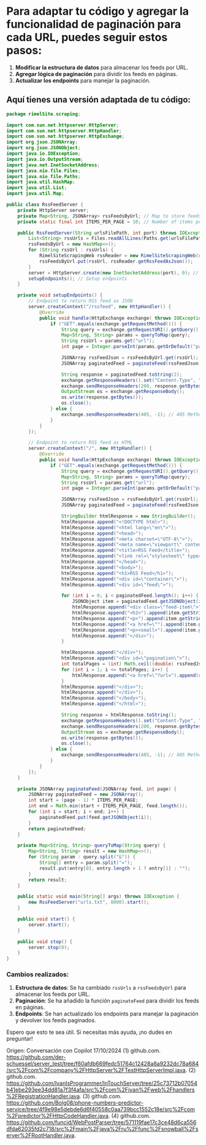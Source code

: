 # Para adaptar tu código y agregar la funcionalidad de paginación para cada URL, puedes seguir estos pasos:

1. **Modificar la estructura de datos** para almacenar los feeds por URL.
2. **Agregar lógica de paginación** para dividir los feeds en páginas.
3. **Actualizar los endpoints** para manejar la paginación.

## Aquí tienes una versión adaptada de tu código:

```java
package rimelSite.scraping;

import com.sun.net.httpserver.HttpServer;
import com.sun.net.httpserver.HttpHandler;
import com.sun.net.httpserver.HttpExchange;
import org.json.JSONArray;
import org.json.JSONObject;
import java.io.IOException;
import java.io.OutputStream;
import java.net.InetSocketAddress;
import java.nio.file.Files;
import java.nio.file.Paths;
import java.util.HashMap;
import java.util.List;
import java.util.Map;

public class RssFeedServer {
    private HttpServer server;
    private Map<String, JSONArray> rssFeedsByUrl; // Map to store feeds by URL
    private static final int ITEMS_PER_PAGE = 10; // Number of items per page

    public RssFeedServer(String urlsFilePath, int port) throws IOException {
        List<String> rssUrls = Files.readAllLines(Paths.get(urlsFilePath)); // Load URLs from file
        rssFeedsByUrl = new HashMap<>();
        for (String rssUrl : rssUrls) {
            RimelSiteScrapingWeb rssReader = new RimelSiteScrapingWeb(rssUrl);
            rssFeedsByUrl.put(rssUrl, rssReader.getRssFeedAsJson());
        }
        server = HttpServer.create(new InetSocketAddress(port), 0); // Create server on specified port
        setupEndpoints(); // Setup endpoints
    }

    private void setupEndpoints() {
        // Endpoint to return RSS feed as JSON
        server.createContext("/rssfeed", new HttpHandler() {
            @Override
            public void handle(HttpExchange exchange) throws IOException {
                if ("GET".equals(exchange.getRequestMethod())) {
                    String query = exchange.getRequestURI().getQuery();
                    Map<String, String> params = queryToMap(query);
                    String rssUrl = params.get("url");
                    int page = Integer.parseInt(params.getOrDefault("page", "1"));

                    JSONArray rssFeedJson = rssFeedsByUrl.get(rssUrl);
                    JSONArray paginatedFeed = paginateFeed(rssFeedJson, page);

                    String response = paginatedFeed.toString(2);
                    exchange.getResponseHeaders().set("Content-Type", "application/json");
                    exchange.sendResponseHeaders(200, response.getBytes().length);
                    OutputStream os = exchange.getResponseBody();
                    os.write(response.getBytes());
                    os.close();
                } else {
                    exchange.sendResponseHeaders(405, -1); // 405 Method Not Allowed
                }
            }
        });

        // Endpoint to return RSS feed as HTML
        server.createContext("/", new HttpHandler() {
            @Override
            public void handle(HttpExchange exchange) throws IOException {
                if ("GET".equals(exchange.getRequestMethod())) {
                    String query = exchange.getRequestURI().getQuery();
                    Map<String, String> params = queryToMap(query);
                    String rssUrl = params.get("url");
                    int page = Integer.parseInt(params.getOrDefault("page", "1"));

                    JSONArray rssFeedJson = rssFeedsByUrl.get(rssUrl);
                    JSONArray paginatedFeed = paginateFeed(rssFeedJson, page);

                    StringBuilder htmlResponse = new StringBuilder();
                    htmlResponse.append("<!DOCTYPE html>");
                    htmlResponse.append("<html lang=\"en\">");
                    htmlResponse.append("<head>");
                    htmlResponse.append("<meta charset=\"UTF-8\">");
                    htmlResponse.append("<meta name=\"viewport\" content=\"width=device-width, initial-scale=1.0\">");
                    htmlResponse.append("<title>RSS Feed</title>");
                    htmlResponse.append("<link rel=\"stylesheet\" type=\"text/css\" href=\"/styles.css\">");
                    htmlResponse.append("</head>");
                    htmlResponse.append("<body>");
                    htmlResponse.append("<h1>RSS Feed</h1>");
                    htmlResponse.append("<div id=\"container\">");
                    htmlResponse.append("<div id=\"feed\">");

                    for (int i = 0; i < paginatedFeed.length(); i++) {
                        JSONObject item = paginatedFeed.getJSONObject(i);
                        htmlResponse.append("<div class=\"feed-item\">");
                        htmlResponse.append("<h2>").append(item.getString("title")).append("</h2>");
                        htmlResponse.append("<p>").append(item.getString("description")).append("</p>");
                        htmlResponse.append("<a href=\"").append(item.getString("link")).append("\" target=\"_blank\">Read more</a>");
                        htmlResponse.append("<p><small>").append(item.getString("pubDate")).append("</small></p>");
                        htmlResponse.append("</div>");
                    }

                    htmlResponse.append("</div>");
                    htmlResponse.append("<div id=\"pagination\">");
                    int totalPages = (int) Math.ceil((double) rssFeedJson.length() / ITEMS_PER_PAGE);
                    for (int i = 1; i <= totalPages; i++) {
                        htmlResponse.append("<a href=\"?url=").append(rssUrl).append("&page=").append(i).append("\">").append(i).append("</a> ");
                    }
                    htmlResponse.append("</div>");
                    htmlResponse.append("</div>");
                    htmlResponse.append("</body>");
                    htmlResponse.append("</html>");

                    String response = htmlResponse.toString();
                    exchange.getResponseHeaders().set("Content-Type", "text/html");
                    exchange.sendResponseHeaders(200, response.getBytes().length);
                    OutputStream os = exchange.getResponseBody();
                    os.write(response.getBytes());
                    os.close();
                } else {
                    exchange.sendResponseHeaders(405, -1); // 405 Method Not Allowed
                }
            }
        });
    }

    private JSONArray paginateFeed(JSONArray feed, int page) {
        JSONArray paginatedFeed = new JSONArray();
        int start = (page - 1) * ITEMS_PER_PAGE;
        int end = Math.min(start + ITEMS_PER_PAGE, feed.length());
        for (int i = start; i < end; i++) {
            paginatedFeed.put(feed.getJSONObject(i));
        }
        return paginatedFeed;
    }

    private Map<String, String> queryToMap(String query) {
        Map<String, String> result = new HashMap<>();
        for (String param : query.split("&")) {
            String[] entry = param.split("=");
            result.put(entry[0], entry.length > 1 ? entry[1] : "");
        }
        return result;
    }

    public static void main(String[] args) throws IOException {
        new RssFeedServer("urls.txt", 8000).start();
    }

    public void start() {
        server.start();
    }

    public void stop() {
        server.stop(0);
    }
}
```

### Cambios realizados:
1. **Estructura de datos**: Se ha cambiado `rssUrls` a `rssFeedsByUrl` para almacenar los feeds por URL.
2. **Paginación**: Se ha añadido la función `paginateFeed` para dividir los feeds en páginas.
3. **Endpoints**: Se han actualizado los endpoints para manejar la paginación y devolver los feeds paginados.

Espero que esto te sea útil. Si necesitas más ayuda, ¡no dudes en preguntar!

Origen: Conversación con Copilot 17/10/2024
(1) github.com. https://github.com/der-schuessel/server_test/tree/f60afdb669fedc51764c12428a8a9232dc78a684/src%2Fcom%2Fcompany%2FHttpServer%2FTestHttpServerImpl.java.
(2) github.com. https://github.com/IvanIsProgrammer/InTouchServer/tree/25c73712b07054b41ebe293ee34dd81a7f3f4afa/src%2Fcom%2Fivan%2Fweb%2Fhandlers%2FRegistrationHandler.java.
(3) github.com. https://github.com/Bolg08/phone-numbers-predictor-service/tree/4f9e98e5debde6d6f40558c0aa739bcc1552c18e/src%2Fcom%2Fpredictor%2FHttpCodeHandler.java.
(4) github.com. https://github.com/funcid/WebPostParser/tree/571119fae17c3ce48d6ca556dfda62035fd2c718/src%2Fmain%2Fjava%2Fru%2Ffunc%2Fsnowball%2Fserver%2FRootHandler.java.



